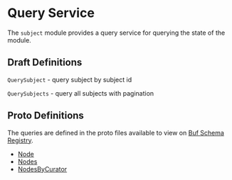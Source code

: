 # Query Service

The `subject` module provides a query service for querying the state of the module.

## Draft Definitions

`QuerySubject` - query subject by subject id

`QuerySubjects` - query all subjects with pagination

## Proto Definitions

The queries are defined in the proto files available to view on [Buf Schema Registry](https://buf.build/chora/ecosystem).

<!-- listed alphabetically -->

- [Node](https://buf.build/chora/ecosystem/docs/main:chora.ecosystem.v1#chora.ecosystem.v1.Query.Node)
- [Nodes](https://buf.build/chora/ecosystem/docs/main:chora.ecosystem.v1#chora.ecosystem.v1.Query.Nodes)
- [NodesByCurator](https://buf.build/chora/ecosystem/docs/main:chora.ecosystem.v1#chora.ecosystem.v1.Query.NodesByCurator)
